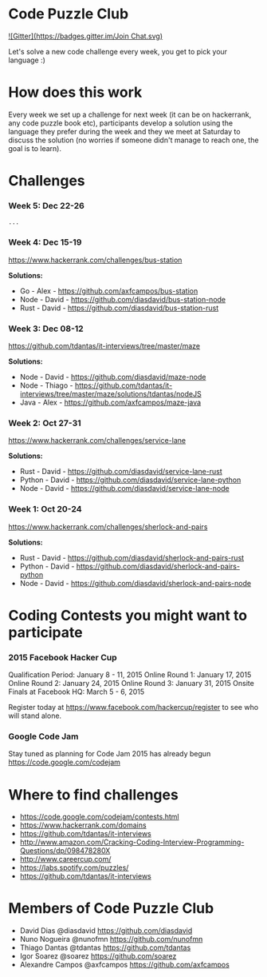 Code Puzzle Club
==============
[![Gitter](https://badges.gitter.im/Join Chat.svg)](https://gitter.im/diasdavid/codepuzzle.club?utm_source=badge&utm_medium=badge&utm_campaign=pr-badge&utm_content=badge)

Let's solve a new code challenge every week, you get to pick your language :)

# How does this work

Every week we set up a challenge for next week (it can be on hackerrank, any code puzzle book etc), participants develop a solution using the language they prefer during the week and they we meet at Saturday to discuss the solution (no worries if someone didn't manage to reach one, the goal is to learn).


# Challenges

### Week 5: Dec 22-26

`...`

### Week 4: Dec 15-19
https://www.hackerrank.com/challenges/bus-station

**Solutions:**
- Go      - Alex    - https://github.com/axfcampos/bus-station
- Node    - David   - https://github.com/diasdavid/bus-station-node
- Rust    - David   - https://github.com/diasdavid/bus-station-rust

### Week 3: Dec 08-12
https://github.com/tdantas/it-interviews/tree/master/maze

**Solutions:**
- Node    - David   - https://github.com/diasdavid/maze-node
- Node    - Thiago  - https://github.com/tdantas/it-interviews/tree/master/maze/solutions/tdantas/nodeJS
- Java    - Alex    - https://github.com/axfcampos/maze-java

### Week 2: Oct 27-31
https://www.hackerrank.com/challenges/service-lane

**Solutions:**
- Rust    - David - https://github.com/diasdavid/service-lane-rust
- Python  - David - https://github.com/diasdavid/service-lane-python
- Node    - David - https://github.com/diasdavid/service-lane-node  

### Week 1: Oct 20-24 
https://www.hackerrank.com/challenges/sherlock-and-pairs

**Solutions:**
- Rust    - David - https://github.com/diasdavid/sherlock-and-pairs-rust
- Python  - David - https://github.com/diasdavid/sherlock-and-pairs-python
- Node    - David - https://github.com/diasdavid/sherlock-and-pairs-node




# Coding Contests you might want to participate

### 2015 Facebook Hacker Cup

Qualification Period: January 8 - 11, 2015
Online Round 1: January 17, 2015
Online Round 2: January 24, 2015
Online Round 3: January 31, 2015
Onsite Finals at Facebook HQ: March 5 - 6, 2015

Register today at https://www.facebook.com/hackercup/register to see who will stand alone.

### Google Code Jam
Stay tuned as planning for Code Jam 2015 has already begun
https://code.google.com/codejam




# Where to find challenges
- https://code.google.com/codejam/contests.html
- https://www.hackerrank.com/domains
- https://github.com/tdantas/it-interviews
- http://www.amazon.com/Cracking-Coding-Interview-Programming-Questions/dp/098478280X
- http://www.careercup.com/
- https://labs.spotify.com/puzzles/
- https://github.com/tdantas/it-interviews


# Members of Code Puzzle Club
- David Dias @diasdavid https://github.com/diasdavid
- Nuno Nogueira @nunofmn https://github.com/nunofmn
- Thiago Dantas @tdantas https://github.com/tdantas
- Igor Soarez @soarez https://github.com/soarez
- Alexandre Campos @axfcampos https://github.com/axfcampos
